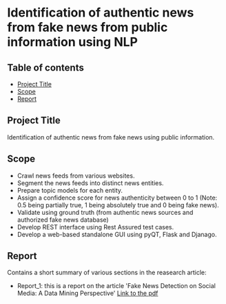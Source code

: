 # Identification of authentic news from fake news from public information using NLP
 
## Table of contents
* [Project Title](#project-title)
* [Scope](#scope)
* [Report](#report)

## Project Title
Identification of authentic news from fake news using public information.
 
## Scope
- Crawl news feeds from various websites.
- Segment the news feeds into distinct news entities.
- Prepare topic models for each entity.
- Assign a confidence score for news authenticity between 0 to 1
 (Note: 0.5 being partially true, 1 being absolutely true and 0 being fake news).
- Validate using ground truth (from authentic news sources and authorized fake news database)
- Develop REST interface using Rest Assured test cases.
- Develop a web-based standalone GUI using pyQT, Flask and Djanago. 


## Report
Contains a short summary of various sections in the reasearch article:
* Report_1: this is a report on the article 'Fake News Detection on Social Media: A Data Mining Perspective'
[Link to the pdf](https://www.google.com/url?sa=t&source=web&rct=j&url=http://www.kdd.org/exploration_files/19-1-Article2.pdf&ved=2ahUKEwip-qrIgqHwAhXfxjgGHaWdDiAQFjAFegQIGBAC&usg=AOvVaw1qBWp8YwEpQMV7tgp0Meon)

